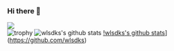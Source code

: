 ### Hi there 👋

<!--
**wlsdks/wlsdks** is a ✨ _special_ ✨ repository because its `README.md` (this file) appears on your GitHub profile.

Here are some ideas to get you started:

- 🔭 I’m currently working on ...
- 🌱 I’m currently learning ...
- 👯 I’m looking to collaborate on ...
- 🤔 I’m looking for help with ...
- 💬 Ask me about ...
- 📫 How to reach me: ...
- 😄 Pronouns: ...
- ⚡ Fun fact: ...
-->
<a href="http://115.85.181.88:8080/" target="_blank"><img src="https://img.shields.io/badge/지능형중고장터 프로젝트-1877F2?style=flat-square&logo=Facebook&logoColor=white"/></a>
<br>
![trophy](https://github-profile-trophy.vercel.app/?username=wlsdks)
![wlsdks's github stats](https://github-readme-stats.vercel.app/api?username=wlsdks&show_icons=true)
[!wlsdks's github stats](https://github-readme-stats.vercel.app/api/top-langs/?username=wlsdksID&show_icons=true&hide_border=true&title_color=004386&icon_color=004386&layout=compact)](https://github.com/wlsdks)
